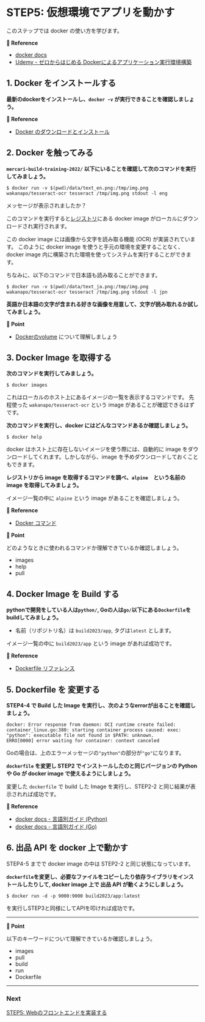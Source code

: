 # STEP5: 仮想環境でアプリを動かす

このステップでは docker の使い方を学びます。

**:book: Reference**

* [docker docs](https://matsuand.github.io/docs.docker.jp.onthefly/get-started/overview/)
* [Udemy - ゼロからはじめる Dockerによるアプリケーション実行環境構築](https://www.udemy.com/course/docker-k/)

## 1. Docker をインストールする
**最新のdockerをインストールし、`docker -v` が実行できることを確認しましょう。**

**:book: Reference**

* [Docker のダウンロードとインストール](https://matsuand.github.io/docs.docker.jp.onthefly/get-started/#download-and-install-docker)
## 2. Docker を触ってみる
**`mercari-build-training-2022/` 以下にいることを確認して次のコマンドを実行してみましょう。**

```shell
$ docker run -v $(pwd)/data/text_en.png:/tmp/img.png wakanapo/tesseract-ocr tesseract /tmp/img.png stdout -l eng
```

メッセージが表示されましたか？

このコマンドを実行すると[レジストリ](https://hub.docker.com/repository/docker/wakanapo/tesseract-ocr)にある docker image がローカルにダウンロードされ実行されます。

この docker image には画像から文字を読み取る機能 (OCR) が実装されています。
このように docker image を使うと手元の環境を変更することなく、docker image 内に構築された環境を使ってシステムを実行することができます。

ちなみに、以下のコマンドで日本語も読み取ることができます。

```shell
$ docker run -v $(pwd)/data/text_ja.png:/tmp/img.png wakanapo/tesseract-ocr tesseract /tmp/img.png stdout -l jpn
```

**英語か日本語の文字が含まれる好きな画像を用意して、文字が読み取れるか試してみましょう。**

**:beginner: Point**

* [Dockerのvolume](https://matsuand.github.io/docs.docker.jp.onthefly/storage/volumes/) について理解しましょう

## 3. Docker Image を取得する

**次のコマンドを実行してみましょう。**
```shell
$ docker images
```

これはローカルのホスト上にあるイメージの一覧を表示するコマンドです。
先程使った `wakanapo/tesseract-ocr` という image があることが確認できるはずです。

**次のコマンドを実行し、docker にはどんなコマンドあるか確認しましょう。**
```
$ docker help
```

docker はホスト上に存在しないイメージを使う際には、自動的に image をダウンロードしてくれます。しかしながら、image を予めダウンロードしておくこともできます。

**レジストリから image を取得するコマンドを調べ、`alpine`　という名前の image を取得してみましょう。**

イメージ一覧の中に `alpine` という image があることを確認しましょう。

**:book: Reference**

* [Docker コマンド](https://docs.docker.jp/engine/reference/commandline/index.html)

**:beginner: Point**

どのようなときに使われるコマンドか理解できているか確認しましょう。

* images
* help
* pull


## 4. Docker Image を Build する
**pythonで開発をしている人は`python/`, Goの人は`go/`以下にある`Dockerfile`をbuildしてみましょう。**

* 名前（リポジトリ名）は `build2023/app`, タグは`latest` とします。

イメージ一覧の中に `build2023/app` という image があれば成功です。


**:book: Reference**

* [Dockerfile リファレンス](https://docs.docker.jp/engine/reference/builder.html)

## 5. Dockerfile を 変更する
**STEP4-4 で Build した Image を実行し、次のようなerrorが出ることを確認しましょう。**

```
docker: Error response from daemon: OCI runtime create failed: container_linux.go:380: starting container process caused: exec: "python": executable file not found in $PATH: unknown.
ERRO[0000] error waiting for container: context canceled 
```
Goの場合は、上のエラーメッセージの`"python"`の部分が`"go"`になります。


**`dockerfile` を変更し STEP2 でインストールしたのと同じバージョンの Python や Go が docker image で使えるようにしましょう。**

変更した `dockerfile` で build した Image を実行し、STEP2-2 と同じ結果が表示されれば成功です。

**:book: Reference**

* [docker docs - 言語別ガイド (Python)](https://matsuand.github.io/docs.docker.jp.onthefly/language/python/)
* [docker docs - 言語別ガイド (Go)](https://matsuand.github.io/docs.docker.jp.onthefly/language/golang/)

## 6. 出品 API を docker 上で動かす

STEP4-5 までで docker image の中は STEP2-2 と同じ状態になっています。

**`dockerfile`を変更し、必要なファイルをコピーしたり依存ライブラリをインストールしたりして, docker image 上で 出品 API が動くようにしましょう。**

`$ docker run -d -p 9000:9000 build2023/app:latest`

を実行しSTEP3と同様にしてAPIを叩ければ成功です。

---
**:beginner: Point**

以下のキーワードについて理解できているか確認しましょう。

* images
* pull
* build
* run
* Dockerfile

---

### Next

[STEP5: Webのフロントエンドを実装する](07-frontend.ja.md)